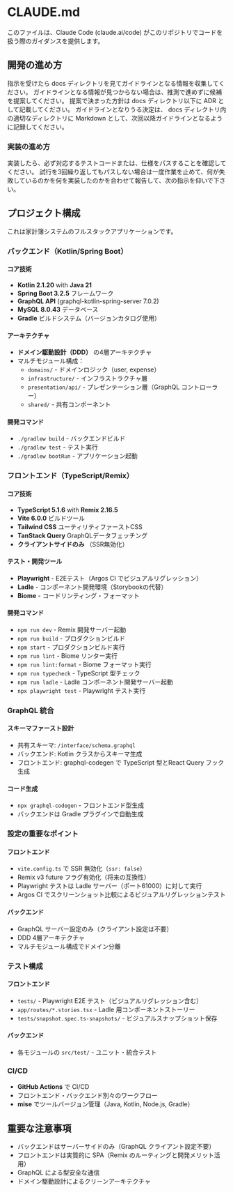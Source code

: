 # CLAUDE.md

このファイルは、Claude Code (claude.ai/code) がこのリポジトリでコードを扱う際のガイダンスを提供します。

## 開発の進め方

指示を受けたら docs ディレクトリを見てガイドラインとなる情報を収集してください。
ガイドラインとなる情報が見つからない場合は、推測で進めずに候補を提案してください。
提案で決まった方針は docs ディレクトリ以下に ADR として記載してください。
ガイドラインとなりうる決定は、 docs ディレクトリ内の適切なディレクトリに Markdown として、次回以降ガイドラインとなるように記録してください。

### 実装の進め方

実装したら、必ず対応するテストコードまたは、仕様をパスすることを確認してください。
試行を3回繰り返してもパスしない場合は一度作業を止めて、何が失敗しているのかを何を実装したのかを合わせて報告して、次の指示を仰いで下さい。

## プロジェクト構成

これは家計簿システムのフルスタックアプリケーションです。

### バックエンド（Kotlin/Spring Boot）

#### コア技術
- **Kotlin 2.1.20** with **Java 21**
- **Spring Boot 3.2.5** フレームワーク
- **GraphQL API** (graphql-kotlin-spring-server 7.0.2)
- **MySQL 8.0.43** データベース
- **Gradle** ビルドシステム（バージョンカタログ使用）

#### アーキテクチャ
- **ドメイン駆動設計（DDD）** の4層アーキテクチャ
- マルチモジュール構成：
  - `domains/` - ドメインロジック（user, expense）
  - `infrastructure/` - インフラストラクチャ層
  - `presentation/api/` - プレゼンテーション層（GraphQL コントローラー）
  - `shared/` - 共有コンポーネント

#### 開発コマンド
- `./gradlew build` - バックエンドビルド
- `./gradlew test` - テスト実行
- `./gradlew bootRun` - アプリケーション起動

### フロントエンド（TypeScript/Remix）

#### コア技術
- **TypeScript 5.1.6** with **Remix 2.16.5**
- **Vite 6.0.0** ビルドツール
- **Tailwind CSS** ユーティリティファーストCSS
- **TanStack Query** GraphQLデータフェッチング
- **クライアントサイドのみ** （SSR無効化）

#### テスト・開発ツール
- **Playwright** - E2Eテスト（Argos CI でビジュアルリグレッション）
- **Ladle** - コンポーネント開発環境（Storybookの代替）
- **Biome** - コードリンティング・フォーマット

#### 開発コマンド
- `npm run dev` - Remix 開発サーバー起動
- `npm run build` - プロダクションビルド
- `npm start` - プロダクションビルド実行
- `npm run lint` - Biome リンター実行
- `npm run lint:format` - Biome フォーマット実行
- `npm run typecheck` - TypeScript 型チェック
- `npm run ladle` - Ladle コンポーネント開発サーバー起動
- `npx playwright test` - Playwright テスト実行

### GraphQL 統合

#### スキーマファースト設計
- 共有スキーマ: `/interface/schema.graphql`
- バックエンド: Kotlin クラスからスキーマ生成
- フロントエンド: graphql-codegen で TypeScript 型とReact Query フック生成

#### コード生成
- `npx graphql-codegen` - フロントエンド型生成
- バックエンドは Gradle プラグインで自動生成

### 設定の重要なポイント

#### フロントエンド
- `vite.config.ts` で SSR 無効化（`ssr: false`）
- Remix v3 future フラグ有効化（将来の互換性）
- Playwright テストは Ladle サーバー（ポート61000）に対して実行
- Argos CI でスクリーンショット比較によるビジュアルリグレッションテスト

#### バックエンド
- GraphQL サーバー設定のみ（クライアント設定は不要）
- DDD 4層アーキテクチャ
- マルチモジュール構成でドメイン分離

### テスト構成

#### フロントエンド
- `tests/` - Playwright E2E テスト（ビジュアルリグレッション含む）
- `app/routes/*.stories.tsx` - Ladle 用コンポーネントストーリー
- `tests/snapshot.spec.ts-snapshots/` - ビジュアルスナップショット保存

#### バックエンド
- 各モジュールの `src/test/` - ユニット・統合テスト

### CI/CD

- **GitHub Actions** で CI/CD
- フロントエンド・バックエンド別々のワークフロー
- **mise** でツールバージョン管理（Java, Kotlin, Node.js, Gradle）

## 重要な注意事項

- バックエンドはサーバーサイドのみ（GraphQL クライアント設定不要）
- フロントエンドは実質的に SPA（Remix のルーティングと開発メリット活用）
- GraphQL による型安全な通信
- ドメイン駆動設計によるクリーンアーキテクチャ